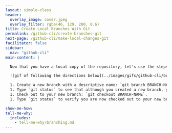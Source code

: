 ```yaml
---
layout: simple-class
header:
  overlay_image: cover.jpeg
  overlay_filter: rgba(46, 129, 200, 0.6)
title: Create Local Branches With Git
permalink: /github-cli/create-branches-git
next-page: /github-cli/make-local-changes-git
facilitator: false
sidebar:
  nav: "github-cli"
main-content: |

  Now that you have a local copy of the repository, let's use the steps of the [GitHub Flow](https://guides.github.com/introduction/flow/) to make a change in your project. First we will create a branch.

  ![gif of following the directions below](../images/gifs/github-cli/branching.gif)

  1. Create a new branch with a descriptive name: `git branch BRANCH-NAME`.
  1. Type `git status` to see that although you created a new branch, you are still checked out to **master** (as indicated by the in-line response from Git).
  1. Check out to your new branch: `git checkout BRANCH-NAME`.
  1. Type `git status` to verify you are now checked out to your new branch.

show-me-how:
tell-me-why:
  includes:
    - tell-me-why/branching.md
---
```

